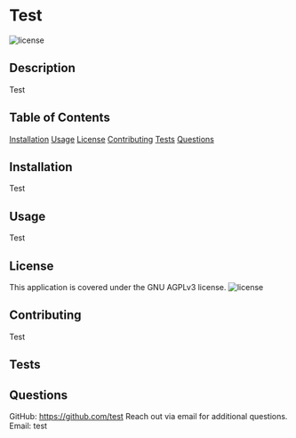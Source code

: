 
  # Test
  ![license](<https://img.shields.io/badge/license-GNU AGPLv3-green>)

  ## **Description**
   Test

  ## **Table of Contents**
  [Installation](#installation)
  [Usage](#usage)
  [License](#license)
  [Contributing](#contributing)
  [Tests](#tests)
  [Questions](#questions)

  ## **Installation**
   Test

 
  ## **Usage**
   Test
 
  ## **License**
  This application is covered under the GNU AGPLv3 license.
  ![license](<https://choosealicense.com/licenses/agpl-3.0/>)

  ## **Contributing**
   Test

  ## **Tests**
  
  ## **Questions**
  GitHub: https://github.com/test
  Reach out via email for additional questions.
  Email: test
